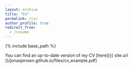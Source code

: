 ```yaml
---
layout: archive
title: "CV"
permalink: /cv/
author_profile: true
redirect_from:
  - /resume
---
```


{% include base_path %}

 You can find an up-to-date version of my CV [here]({{ site.url }}/jonasjensen.github.io/files/cv_example.pdf)

<!-- <a src="{{ site.baseurl }}/files/cv_example.pdf" type="application/pdf" /> -->


